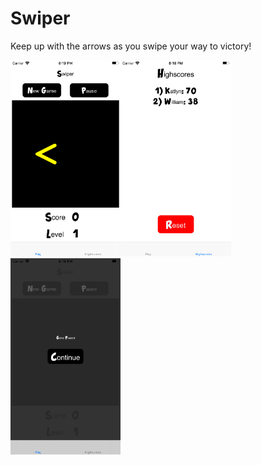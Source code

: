 # Swiper
Keep up with the arrows as you swipe your way to victory!

<img src="https://github.com/119thomas/Swiper/blob/master/screenshots/gameplay.png" width=35% height=35%><img src="https://github.com/119thomas/Swiper/blob/master/screenshots/highscores.png" width=35% height=35%><img src="https://github.com/119thomas/Swiper/blob/master/screenshots/pause.png" width=35% height=35%>
